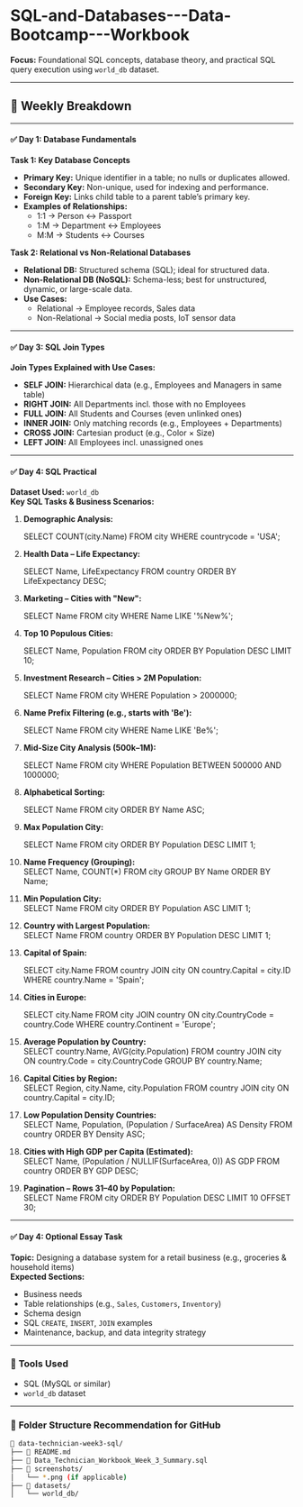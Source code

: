 # SQL-and-Databases---Data-Bootcamp---Workbook

**Focus:** Foundational SQL concepts, database theory, and practical SQL query execution using `world_db` dataset.  

---

## 🧠 **Weekly Breakdown**

---

#### ✅ **Day 1: Database Fundamentals**

**Task 1: Key Database Concepts**  
- **Primary Key:** Unique identifier in a table; no nulls or duplicates allowed.  
- **Secondary Key:** Non-unique, used for indexing and performance.  
- **Foreign Key:** Links child table to a parent table’s primary key.  
- **Examples of Relationships:**  
  - 1:1 → Person ↔ Passport  
  - 1:M → Department ↔ Employees  
  - M:M → Students ↔ Courses  

**Task 2: Relational vs Non-Relational Databases**  
- **Relational DB:** Structured schema (SQL); ideal for structured data.  
- **Non-Relational DB (NoSQL):** Schema-less; best for unstructured, dynamic, or large-scale data.  
- **Use Cases:**  
  - Relational → Employee records, Sales data  
  - Non-Relational → Social media posts, IoT sensor data  

---

#### ✅ **Day 3: SQL Join Types**

**Join Types Explained with Use Cases:**
- **SELF JOIN:** Hierarchical data (e.g., Employees and Managers in same table)  
- **RIGHT JOIN:** All Departments incl. those with no Employees  
- **FULL JOIN:** All Students and Courses (even unlinked ones)  
- **INNER JOIN:** Only matching records (e.g., Employees + Departments)  
- **CROSS JOIN:** Cartesian product (e.g., Color × Size)  
- **LEFT JOIN:** All Employees incl. unassigned ones  

---

#### ✅ **Day 4: SQL Practical**

**Dataset Used:** `world_db`  
**Key SQL Tasks & Business Scenarios:**

1. **Demographic Analysis:**  
 
   SELECT COUNT(city.Name) FROM city WHERE countrycode = 'USA';
  

2. **Health Data – Life Expectancy:**  
 
   SELECT Name, LifeExpectancy FROM country ORDER BY LifeExpectancy DESC;
  

3. **Marketing – Cities with "New":**  
   
   SELECT Name FROM city WHERE Name LIKE '%New%';
   

4. **Top 10 Populous Cities:**  
 
   SELECT Name, Population FROM city ORDER BY Population DESC LIMIT 10;
   

5. **Investment Research – Cities > 2M Population:**  

   SELECT Name FROM city WHERE Population > 2000000;
   

6. **Name Prefix Filtering (e.g., starts with 'Be'):**  
   
   SELECT Name FROM city WHERE Name LIKE 'Be%';
   
7. **Mid-Size City Analysis (500k–1M):**  
   
   SELECT Name FROM city WHERE Population BETWEEN 500000 AND 1000000;
   

8. **Alphabetical Sorting:**  
   
   SELECT Name FROM city ORDER BY Name ASC;
  

9. **Max Population City:**  
   
   SELECT Name FROM city ORDER BY Population DESC LIMIT 1;

10. **Name Frequency (Grouping):**  
    SELECT Name, COUNT(*) FROM city GROUP BY Name ORDER BY Name;
    

11. **Min Population City:**  
    SELECT Name FROM city ORDER BY Population ASC LIMIT 1;
    

12. **Country with Largest Population:**  
    SELECT Name FROM country ORDER BY Population DESC LIMIT 1;
    

13. **Capital of Spain:**  
    
    SELECT city.Name FROM country JOIN city ON country.Capital = city.ID WHERE country.Name = 'Spain';

14. **Cities in Europe:**  

    SELECT city.Name FROM city JOIN country ON city.CountryCode = country.Code WHERE country.Continent = 'Europe';
    

15. **Average Population by Country:**  
    SELECT country.Name, AVG(city.Population) FROM country JOIN city ON country.Code = city.CountryCode GROUP BY country.Name;
    

16. **Capital Cities by Region:**  
    SELECT Region, city.Name, city.Population FROM country JOIN city ON country.Capital = city.ID;
    

17. **Low Population Density Countries:**  
    SELECT Name, Population, (Population / SurfaceArea) AS Density FROM country ORDER BY Density ASC;
    

18. **Cities with High GDP per Capita (Estimated):**  
    SELECT Name, (Population / NULLIF(SurfaceArea, 0)) AS GDP FROM country ORDER BY GDP DESC;

19. **Pagination – Rows 31–40 by Population:**  
    SELECT Name FROM city ORDER BY Population DESC LIMIT 10 OFFSET 30;

---

#### ✅ **Day 4: Optional Essay Task**
**Topic:** Designing a database system for a retail business (e.g., groceries & household items)  
**Expected Sections:**  
- Business needs  
- Table relationships (e.g., `Sales`, `Customers`, `Inventory`)  
- Schema design  
- SQL `CREATE`, `INSERT`, `JOIN` examples  
- Maintenance, backup, and data integrity strategy  

---

### 🧰 **Tools Used**  
- SQL (MySQL or similar)  
- `world_db` dataset  

---

### 📂 **Folder Structure Recommendation for GitHub**

```bash
📁 data-technician-week3-sql/
├── 📄 README.md
├── 📄 Data_Technician_Workbook_Week_3_Summary.sql
├── 📁 screenshots/
│   └── *.png (if applicable)
├── 📁 datasets/
│   └── world_db/
```

